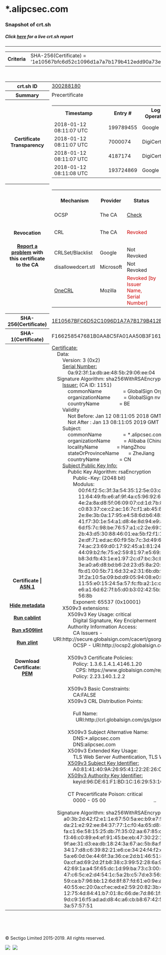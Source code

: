# *.alipcsec.com
### Snapshot of crt.sh
##### Click [here](https://crt.sh/?q=1E10567BFC6D52C1096D1A7A7B179B412EDD90A73E1AEBC699898C8734AA9CF6) for a live crt.sh report

---
<!DOCTYPE HTML PUBLIC "-//W3C//DTD HTML 4.0 Transitional//EN">
<HTML>

<BODY>

<TABLE>
  <TR>
    <TH class="outer">Criteria</TH>
    <TD class="outer">SHA-256(Certificate) = '1e10567bfc6d52c1096d1a7a7b179b412edd90a73e1aebc699898c8734aa9cf6'</TD>
  </TR>
</TABLE>
<BR>
<TABLE>
  <TR>
    <TH class="outer">crt.sh ID</TH>
    <TD class="outer"><A href="?id=300288180">300288180</A></TD>
  </TR>
  <TR>
    <TH class="outer">Summary</TH>
    <TD class="outer">Precertificate</TD>
  </TR>
  <TR>
    <TH class="outer">Certificate<BR>Transparency</TH>
    <TD class="outer">
<TABLE class="options" style="margin-left:0px">
  <TR>
    <TH>Timestamp</TH>
    <TH>Entry #</TH>
    <TH>Log Operator</TH>
    <TH>Log URL</TH>
  </TR>
  <TR>
    <TD>2018-01-12&nbsp; <FONT class="small">08:11:07 UTC</FONT></TD>
    <TD>199789455</TD>
    <TD>Google</TD>
    <TD>https://ct.googleapis.com/pilot</TD>
  </TR>
  <TR>
    <TD>2018-01-12&nbsp; <FONT class="small">08:11:07 UTC</FONT></TD>
    <TD>7000074</TD>
    <TD>DigiCert</TD>
    <TD>https://ct.ws.symantec.com</TD>
  </TR>
  <TR>
    <TD>2018-01-12&nbsp; <FONT class="small">08:11:07 UTC</FONT></TD>
    <TD>4187174</TD>
    <TD>DigiCert</TD>
    <TD>https://ct1.digicert-ct.com/log</TD>
  </TR>
  <TR>
    <TD>2018-01-12&nbsp; <FONT class="small">08:11:08 UTC</FONT></TD>
    <TD>193724869</TD>
    <TD>Google</TD>
    <TD>https://ct.googleapis.com/rocketeer</TD>
  </TR>
</TABLE>
    </TD>
  </TR>
  <TR>
    <TH class="outer">Revocation<BR><BR>
      <DIV class="small" style="padding-top:3px"><A href="?id=300288180&opt=problemreporting">Report a problem</A> with<BR>this certificate to the CA</DIV></TH>
    <TD class="outer">
      <TABLE class="options" style="margin-left:0px">
        <TR>
          <TH>Mechanism</TH>
          <TH>Provider</TH>
          <TH>Status</TH>
          <TH>Revocation Date</TH>
          <TH>Last Observed in CRL</TH>
          <TH>Last Checked <SPAN style="color:#CC0000;vertical-align:middle;font-size:70%;font-weight:normal">(Error)</SPAN></TH>
        </TR>
        <TR>
          <TD>OCSP</TD>
          <TD>The CA</TD>
          <TD><A href="?id=300288180&opt=ocsp">Check</A></TD>
          <TD><SPAN style="color:#888888">?</SPAN></TD>
          <TD><SPAN style="color:#888888">n/a</SPAN></TD>
          <TD><SPAN style="color:#888888">?</SPAN></TD>
        </TR>
        <TR>
          <TD>CRL</TD>
          <TD>The CA</TD>
          <TD><SPAN style="color:#CC0000">Revoked</SPAN></TD><TD>2018-12-12&nbsp; <FONT class="small">10:24:02 UTC</FONT></TD><TD>2019-01-15&nbsp; <FONT class="small">00:40:37 UTC</FONT></TD><TD>2019-12-04&nbsp; <FONT class="small">17:03:09 UTC</FONT></TD>
        </TR>
        <TR>
          <TD>CRLSet/Blacklist</TD>
          <TD>Google</TD>
          <TD>Not Revoked</TD>
          <TD><SPAN style="color:#888888">n/a</SPAN></TD>
          <TD><SPAN style="color:#888888">n/a</SPAN></TD>
          <TD><SPAN style="color:#888888">n/a</SPAN></TD>
        </TR>
        <TR>
          <TD>disallowedcert.stl</TD>
          <TD>Microsoft</TD>
          <TD>Not Revoked</TD>
          <TD><SPAN style="color:#888888">n/a</SPAN></TD>
          <TD><SPAN style="color:#888888">n/a</SPAN></TD>
          <TD><SPAN style="color:#888888">n/a</SPAN></TD>
        </TR>
        <TR>
          <TD><A href="/mozilla-onecrl" target="_blank">OneCRL</A></TD>
          <TD>Mozilla</TD>
          <TD><SPAN style="color:#CC0000">Revoked [by Issuer Name, Serial Number]</SPAN></TD><TD>2018-12-14&nbsp; <FONT class="small">18:02:57 UTC</FONT></TD>
          <TD><SPAN style="color:#888888">n/a</SPAN></TD>
          <TD><SPAN style="color:#888888">n/a</SPAN></TD>
        </TR>
      </TABLE>
    </TD>
  </TR>
  <TR>
    <TH class="outer">SHA-256(Certificate)</TH>
    <TD class="outer"><A href="//censys.io/certificates/1e10567bfc6d52c1096d1a7a7b179b412edd90a73e1aebc699898c8734aa9cf6">1E10567BFC6D52C1096D1A7A7B179B412EDD90A73E1AEBC699898C8734AA9CF6</A></TD>
  </TR>
  <TR>
    <TH class="outer">SHA-1(Certificate)</TH>
    <TD class="outer">F166258547681B0AA8C5FA01AA50B3F161A8B757</TD>
  </TR>
  <TR>
    <TH class="outer">Certificate | <A href="?asn1=300288180">ASN.1</A>
      <SPAN class="small"><BR>
      <BR><BR><A href="?id=300288180&opt=nometadata">Hide metadata</A>
      <BR><BR><A href="?id=300288180&opt=cablint">Run cablint</A>
      <BR><BR><A href="?id=300288180&opt=x509lint">Run x509lint</A>
      <BR><BR><A href="?id=300288180&opt=zlint">Run zlint</A>
      <BR><BR><BR>Download Certificate: <A href="?d=300288180">PEM</A>
      </SPAN>
    </TH>
    <TD class="text"><A href="?d=300288180">Certificate:</A><BR>&nbsp;&nbsp;&nbsp;&nbsp;Data:<BR>&nbsp;&nbsp;&nbsp;&nbsp;&nbsp;&nbsp;&nbsp;&nbsp;Version:&nbsp;3&nbsp;(0x2)<BR>&nbsp;&nbsp;&nbsp;&nbsp;&nbsp;&nbsp;&nbsp;&nbsp;<A href="?serial=0a923f1adbae485b2906ee04">Serial&nbsp;Number:</A><BR>&nbsp;&nbsp;&nbsp;&nbsp;&nbsp;&nbsp;&nbsp;&nbsp;&nbsp;&nbsp;&nbsp;&nbsp;0a:92:3f:1a:db:ae:48:5b:29:06:ee:04<BR>&nbsp;&nbsp;&nbsp;&nbsp;Signature&nbsp;Algorithm:&nbsp;sha256WithRSAEncryption<BR>&nbsp;&nbsp;&nbsp;&nbsp;&nbsp;&nbsp;&nbsp;&nbsp;<A href="?caid=1151">Issuer:</A> <SPAN class="small">(CA ID: 1151)</SPAN><BR>&nbsp;&nbsp;&nbsp;&nbsp;&nbsp;&nbsp;&nbsp;&nbsp;&nbsp;&nbsp;&nbsp;&nbsp;commonName&nbsp;&nbsp;&nbsp;&nbsp;&nbsp;&nbsp;&nbsp;&nbsp;&nbsp;&nbsp;&nbsp;&nbsp;&nbsp;&nbsp;&nbsp;&nbsp;=&nbsp;GlobalSign&nbsp;Organization&nbsp;Validation&nbsp;CA&nbsp;-&nbsp;SHA256&nbsp;-&nbsp;G2<BR>&nbsp;&nbsp;&nbsp;&nbsp;&nbsp;&nbsp;&nbsp;&nbsp;&nbsp;&nbsp;&nbsp;&nbsp;organizationName&nbsp;&nbsp;&nbsp;&nbsp;&nbsp;&nbsp;&nbsp;&nbsp;&nbsp;&nbsp;=&nbsp;GlobalSign&nbsp;nv-sa<BR>&nbsp;&nbsp;&nbsp;&nbsp;&nbsp;&nbsp;&nbsp;&nbsp;&nbsp;&nbsp;&nbsp;&nbsp;countryName&nbsp;&nbsp;&nbsp;&nbsp;&nbsp;&nbsp;&nbsp;&nbsp;&nbsp;&nbsp;&nbsp;&nbsp;&nbsp;&nbsp;&nbsp;=&nbsp;BE<BR>&nbsp;&nbsp;&nbsp;&nbsp;&nbsp;&nbsp;&nbsp;&nbsp;Validity<BR>&nbsp;&nbsp;&nbsp;&nbsp;&nbsp;&nbsp;&nbsp;&nbsp;&nbsp;&nbsp;&nbsp;&nbsp;Not&nbsp;Before:&nbsp;Jan&nbsp;12&nbsp;08:11:05&nbsp;2018&nbsp;GMT<BR>&nbsp;&nbsp;&nbsp;&nbsp;&nbsp;&nbsp;&nbsp;&nbsp;&nbsp;&nbsp;&nbsp;&nbsp;Not&nbsp;After&nbsp;:&nbsp;Jan&nbsp;13&nbsp;08:11:05&nbsp;2019&nbsp;GMT<BR>&nbsp;&nbsp;&nbsp;&nbsp;&nbsp;&nbsp;&nbsp;&nbsp;Subject:<BR>&nbsp;&nbsp;&nbsp;&nbsp;&nbsp;&nbsp;&nbsp;&nbsp;&nbsp;&nbsp;&nbsp;&nbsp;commonName&nbsp;&nbsp;&nbsp;&nbsp;&nbsp;&nbsp;&nbsp;&nbsp;&nbsp;&nbsp;&nbsp;&nbsp;&nbsp;&nbsp;&nbsp;&nbsp;=&nbsp;*.alipcsec.com<BR>&nbsp;&nbsp;&nbsp;&nbsp;&nbsp;&nbsp;&nbsp;&nbsp;&nbsp;&nbsp;&nbsp;&nbsp;organizationName&nbsp;&nbsp;&nbsp;&nbsp;&nbsp;&nbsp;&nbsp;&nbsp;&nbsp;&nbsp;=&nbsp;Alibaba&nbsp;(China)&nbsp;Technology&nbsp;Co.,&nbsp;Ltd.<BR>&nbsp;&nbsp;&nbsp;&nbsp;&nbsp;&nbsp;&nbsp;&nbsp;&nbsp;&nbsp;&nbsp;&nbsp;localityName&nbsp;&nbsp;&nbsp;&nbsp;&nbsp;&nbsp;&nbsp;&nbsp;&nbsp;&nbsp;&nbsp;&nbsp;&nbsp;&nbsp;=&nbsp;HangZhou<BR>&nbsp;&nbsp;&nbsp;&nbsp;&nbsp;&nbsp;&nbsp;&nbsp;&nbsp;&nbsp;&nbsp;&nbsp;stateOrProvinceName&nbsp;&nbsp;&nbsp;&nbsp;&nbsp;&nbsp;&nbsp;=&nbsp;ZheJiang<BR>&nbsp;&nbsp;&nbsp;&nbsp;&nbsp;&nbsp;&nbsp;&nbsp;&nbsp;&nbsp;&nbsp;&nbsp;countryName&nbsp;&nbsp;&nbsp;&nbsp;&nbsp;&nbsp;&nbsp;&nbsp;&nbsp;&nbsp;&nbsp;&nbsp;&nbsp;&nbsp;&nbsp;=&nbsp;CN<BR>&nbsp;&nbsp;&nbsp;&nbsp;&nbsp;&nbsp;&nbsp;&nbsp;<A href="?spkisha256=11418e2211b3ca5df7028237c5f1e013d49e265c0109e7a590b965dd7a14a914">Subject&nbsp;Public&nbsp;Key&nbsp;Info:</A><BR>&nbsp;&nbsp;&nbsp;&nbsp;&nbsp;&nbsp;&nbsp;&nbsp;&nbsp;&nbsp;&nbsp;&nbsp;Public&nbsp;Key&nbsp;Algorithm:&nbsp;rsaEncryption<BR>&nbsp;&nbsp;&nbsp;&nbsp;&nbsp;&nbsp;&nbsp;&nbsp;&nbsp;&nbsp;&nbsp;&nbsp;&nbsp;&nbsp;&nbsp;&nbsp;Public-Key:&nbsp;(2048&nbsp;bit)<BR>&nbsp;&nbsp;&nbsp;&nbsp;&nbsp;&nbsp;&nbsp;&nbsp;&nbsp;&nbsp;&nbsp;&nbsp;&nbsp;&nbsp;&nbsp;&nbsp;Modulus:<BR>&nbsp;&nbsp;&nbsp;&nbsp;&nbsp;&nbsp;&nbsp;&nbsp;&nbsp;&nbsp;&nbsp;&nbsp;&nbsp;&nbsp;&nbsp;&nbsp;&nbsp;&nbsp;&nbsp;&nbsp;00:f4:f2:5c:3f:3a:54:35:12:5e:03:cf:98:17:c7:<BR>&nbsp;&nbsp;&nbsp;&nbsp;&nbsp;&nbsp;&nbsp;&nbsp;&nbsp;&nbsp;&nbsp;&nbsp;&nbsp;&nbsp;&nbsp;&nbsp;&nbsp;&nbsp;&nbsp;&nbsp;11:64:49:fb:e6:af:9f:4a:c5:96:92:6e:89:7c:89:<BR>&nbsp;&nbsp;&nbsp;&nbsp;&nbsp;&nbsp;&nbsp;&nbsp;&nbsp;&nbsp;&nbsp;&nbsp;&nbsp;&nbsp;&nbsp;&nbsp;&nbsp;&nbsp;&nbsp;&nbsp;4e:2a:8a:d8:5f:06:09:07:cd:1d:7b:8f:81:89:ad:<BR>&nbsp;&nbsp;&nbsp;&nbsp;&nbsp;&nbsp;&nbsp;&nbsp;&nbsp;&nbsp;&nbsp;&nbsp;&nbsp;&nbsp;&nbsp;&nbsp;&nbsp;&nbsp;&nbsp;&nbsp;c0:83:37:ce:c2:ac:16:7c:f1:ab:45:88:79:39:8e:<BR>&nbsp;&nbsp;&nbsp;&nbsp;&nbsp;&nbsp;&nbsp;&nbsp;&nbsp;&nbsp;&nbsp;&nbsp;&nbsp;&nbsp;&nbsp;&nbsp;&nbsp;&nbsp;&nbsp;&nbsp;2e:8e:3b:0a:17:95:e4:58:6d:b6:48:b9:73:8b:9c:<BR>&nbsp;&nbsp;&nbsp;&nbsp;&nbsp;&nbsp;&nbsp;&nbsp;&nbsp;&nbsp;&nbsp;&nbsp;&nbsp;&nbsp;&nbsp;&nbsp;&nbsp;&nbsp;&nbsp;&nbsp;41:f7:30:1e:54:a1:d8:4e:8d:94:e9:a2:ab:2a:78:<BR>&nbsp;&nbsp;&nbsp;&nbsp;&nbsp;&nbsp;&nbsp;&nbsp;&nbsp;&nbsp;&nbsp;&nbsp;&nbsp;&nbsp;&nbsp;&nbsp;&nbsp;&nbsp;&nbsp;&nbsp;6d:f5:7c:98:be:76:57:a1:c2:2e:69:2c:64:aa:ae:<BR>&nbsp;&nbsp;&nbsp;&nbsp;&nbsp;&nbsp;&nbsp;&nbsp;&nbsp;&nbsp;&nbsp;&nbsp;&nbsp;&nbsp;&nbsp;&nbsp;&nbsp;&nbsp;&nbsp;&nbsp;2b:43:d5:30:88:46:01:ea:5b:f2:f1:16:35:a2:b6:<BR>&nbsp;&nbsp;&nbsp;&nbsp;&nbsp;&nbsp;&nbsp;&nbsp;&nbsp;&nbsp;&nbsp;&nbsp;&nbsp;&nbsp;&nbsp;&nbsp;&nbsp;&nbsp;&nbsp;&nbsp;2e:df:71:ed:ac:60:f9:5b:7c:3d:49:67:f6:03:00:<BR>&nbsp;&nbsp;&nbsp;&nbsp;&nbsp;&nbsp;&nbsp;&nbsp;&nbsp;&nbsp;&nbsp;&nbsp;&nbsp;&nbsp;&nbsp;&nbsp;&nbsp;&nbsp;&nbsp;&nbsp;74:ac:23:69:d0:17:92:45:a1:81:24:41:17:ce:05:<BR>&nbsp;&nbsp;&nbsp;&nbsp;&nbsp;&nbsp;&nbsp;&nbsp;&nbsp;&nbsp;&nbsp;&nbsp;&nbsp;&nbsp;&nbsp;&nbsp;&nbsp;&nbsp;&nbsp;&nbsp;44:09:b2:fe:75:e2:59:81:97:e5:69:ed:60:43:da:<BR>&nbsp;&nbsp;&nbsp;&nbsp;&nbsp;&nbsp;&nbsp;&nbsp;&nbsp;&nbsp;&nbsp;&nbsp;&nbsp;&nbsp;&nbsp;&nbsp;&nbsp;&nbsp;&nbsp;&nbsp;b8:3d:fb:43:1e:e1:97:2c:d7:bc:3c:b6:2a:d8:3e:<BR>&nbsp;&nbsp;&nbsp;&nbsp;&nbsp;&nbsp;&nbsp;&nbsp;&nbsp;&nbsp;&nbsp;&nbsp;&nbsp;&nbsp;&nbsp;&nbsp;&nbsp;&nbsp;&nbsp;&nbsp;3e:a0:a6:d8:bd:b6:2d:23:d5:8a:20:cb:a1:d5:d2:<BR>&nbsp;&nbsp;&nbsp;&nbsp;&nbsp;&nbsp;&nbsp;&nbsp;&nbsp;&nbsp;&nbsp;&nbsp;&nbsp;&nbsp;&nbsp;&nbsp;&nbsp;&nbsp;&nbsp;&nbsp;fb:d1:00:5b:71:6d:32:e2:31:6b:db:fd:f7:ec:7f:<BR>&nbsp;&nbsp;&nbsp;&nbsp;&nbsp;&nbsp;&nbsp;&nbsp;&nbsp;&nbsp;&nbsp;&nbsp;&nbsp;&nbsp;&nbsp;&nbsp;&nbsp;&nbsp;&nbsp;&nbsp;3f:2a:10:5a:09:bd:d9:05:94:08:e0:b5:27:60:bf:<BR>&nbsp;&nbsp;&nbsp;&nbsp;&nbsp;&nbsp;&nbsp;&nbsp;&nbsp;&nbsp;&nbsp;&nbsp;&nbsp;&nbsp;&nbsp;&nbsp;&nbsp;&nbsp;&nbsp;&nbsp;11:55:e0:15:24:5a:57:fc:fb:a2:1c:c8:7d:b8:d4:<BR>&nbsp;&nbsp;&nbsp;&nbsp;&nbsp;&nbsp;&nbsp;&nbsp;&nbsp;&nbsp;&nbsp;&nbsp;&nbsp;&nbsp;&nbsp;&nbsp;&nbsp;&nbsp;&nbsp;&nbsp;e6:a1:6d:62:7f:b5:d0:b3:02:42:5b:1d:ed:77:9b:<BR>&nbsp;&nbsp;&nbsp;&nbsp;&nbsp;&nbsp;&nbsp;&nbsp;&nbsp;&nbsp;&nbsp;&nbsp;&nbsp;&nbsp;&nbsp;&nbsp;&nbsp;&nbsp;&nbsp;&nbsp;56:8b<BR>&nbsp;&nbsp;&nbsp;&nbsp;&nbsp;&nbsp;&nbsp;&nbsp;&nbsp;&nbsp;&nbsp;&nbsp;&nbsp;&nbsp;&nbsp;&nbsp;Exponent:&nbsp;65537&nbsp;(0x10001)<BR>&nbsp;&nbsp;&nbsp;&nbsp;&nbsp;&nbsp;&nbsp;&nbsp;X509v3&nbsp;extensions:<BR>&nbsp;&nbsp;&nbsp;&nbsp;&nbsp;&nbsp;&nbsp;&nbsp;&nbsp;&nbsp;&nbsp;&nbsp;X509v3&nbsp;Key&nbsp;Usage:&nbsp;critical<BR>&nbsp;&nbsp;&nbsp;&nbsp;&nbsp;&nbsp;&nbsp;&nbsp;&nbsp;&nbsp;&nbsp;&nbsp;&nbsp;&nbsp;&nbsp;&nbsp;Digital&nbsp;Signature,&nbsp;Key&nbsp;Encipherment<BR>&nbsp;&nbsp;&nbsp;&nbsp;&nbsp;&nbsp;&nbsp;&nbsp;&nbsp;&nbsp;&nbsp;&nbsp;Authority&nbsp;Information&nbsp;Access:&nbsp;<BR>&nbsp;&nbsp;&nbsp;&nbsp;&nbsp;&nbsp;&nbsp;&nbsp;&nbsp;&nbsp;&nbsp;&nbsp;&nbsp;&nbsp;&nbsp;&nbsp;CA&nbsp;Issuers&nbsp;-&nbsp;URI:http://secure.globalsign.com/cacert/gsorganizationvalsha2g2r1.crt<BR>&nbsp;&nbsp;&nbsp;&nbsp;&nbsp;&nbsp;&nbsp;&nbsp;&nbsp;&nbsp;&nbsp;&nbsp;&nbsp;&nbsp;&nbsp;&nbsp;OCSP&nbsp;-&nbsp;URI:http://ocsp2.globalsign.com/gsorganizationvalsha2g2<BR><BR>&nbsp;&nbsp;&nbsp;&nbsp;&nbsp;&nbsp;&nbsp;&nbsp;&nbsp;&nbsp;&nbsp;&nbsp;X509v3&nbsp;Certificate&nbsp;Policies:&nbsp;<BR>&nbsp;&nbsp;&nbsp;&nbsp;&nbsp;&nbsp;&nbsp;&nbsp;&nbsp;&nbsp;&nbsp;&nbsp;&nbsp;&nbsp;&nbsp;&nbsp;Policy:&nbsp;1.3.6.1.4.1.4146.1.20<BR>&nbsp;&nbsp;&nbsp;&nbsp;&nbsp;&nbsp;&nbsp;&nbsp;&nbsp;&nbsp;&nbsp;&nbsp;&nbsp;&nbsp;&nbsp;&nbsp;&nbsp;&nbsp;CPS:&nbsp;https://www.globalsign.com/repository/<BR>&nbsp;&nbsp;&nbsp;&nbsp;&nbsp;&nbsp;&nbsp;&nbsp;&nbsp;&nbsp;&nbsp;&nbsp;&nbsp;&nbsp;&nbsp;&nbsp;Policy:&nbsp;2.23.140.1.2.2<BR><BR>&nbsp;&nbsp;&nbsp;&nbsp;&nbsp;&nbsp;&nbsp;&nbsp;&nbsp;&nbsp;&nbsp;&nbsp;X509v3&nbsp;Basic&nbsp;Constraints:&nbsp;<BR>&nbsp;&nbsp;&nbsp;&nbsp;&nbsp;&nbsp;&nbsp;&nbsp;&nbsp;&nbsp;&nbsp;&nbsp;&nbsp;&nbsp;&nbsp;&nbsp;CA:FALSE<BR>&nbsp;&nbsp;&nbsp;&nbsp;&nbsp;&nbsp;&nbsp;&nbsp;&nbsp;&nbsp;&nbsp;&nbsp;X509v3&nbsp;CRL&nbsp;Distribution&nbsp;Points:&nbsp;<BR><BR>&nbsp;&nbsp;&nbsp;&nbsp;&nbsp;&nbsp;&nbsp;&nbsp;&nbsp;&nbsp;&nbsp;&nbsp;&nbsp;&nbsp;&nbsp;&nbsp;Full&nbsp;Name:<BR>&nbsp;&nbsp;&nbsp;&nbsp;&nbsp;&nbsp;&nbsp;&nbsp;&nbsp;&nbsp;&nbsp;&nbsp;&nbsp;&nbsp;&nbsp;&nbsp;&nbsp;&nbsp;URI:http://crl.globalsign.com/gs/gsorganizationvalsha2g2.crl<BR><BR>&nbsp;&nbsp;&nbsp;&nbsp;&nbsp;&nbsp;&nbsp;&nbsp;&nbsp;&nbsp;&nbsp;&nbsp;X509v3&nbsp;Subject&nbsp;Alternative&nbsp;Name:&nbsp;<BR>&nbsp;&nbsp;&nbsp;&nbsp;&nbsp;&nbsp;&nbsp;&nbsp;&nbsp;&nbsp;&nbsp;&nbsp;&nbsp;&nbsp;&nbsp;&nbsp;DNS:*.alipcsec.com<BR>&nbsp;&nbsp;&nbsp;&nbsp;&nbsp;&nbsp;&nbsp;&nbsp;&nbsp;&nbsp;&nbsp;&nbsp;&nbsp;&nbsp;&nbsp;&nbsp;DNS:alipcsec.com<BR>&nbsp;&nbsp;&nbsp;&nbsp;&nbsp;&nbsp;&nbsp;&nbsp;&nbsp;&nbsp;&nbsp;&nbsp;X509v3&nbsp;Extended&nbsp;Key&nbsp;Usage:&nbsp;<BR>&nbsp;&nbsp;&nbsp;&nbsp;&nbsp;&nbsp;&nbsp;&nbsp;&nbsp;&nbsp;&nbsp;&nbsp;&nbsp;&nbsp;&nbsp;&nbsp;TLS&nbsp;Web&nbsp;Server&nbsp;Authentication,&nbsp;TLS&nbsp;Web&nbsp;Client&nbsp;Authentication<BR>&nbsp;&nbsp;&nbsp;&nbsp;&nbsp;&nbsp;&nbsp;&nbsp;&nbsp;&nbsp;&nbsp;&nbsp;<A href="?ski=a08141409a269541222e26c3fa5b823ca1a16f29">X509v3&nbsp;Subject&nbsp;Key&nbsp;Identifier:</A><BR>&nbsp;&nbsp;&nbsp;&nbsp;&nbsp;&nbsp;&nbsp;&nbsp;&nbsp;&nbsp;&nbsp;&nbsp;&nbsp;&nbsp;&nbsp;&nbsp;A0:81:41:40:9A:26:95:41:22:2E:26:C3:FA:5B:82:3C:A1:A1:6F:29<BR>&nbsp;&nbsp;&nbsp;&nbsp;&nbsp;&nbsp;&nbsp;&nbsp;&nbsp;&nbsp;&nbsp;&nbsp;<A href="?ski=96de61f1bd1c1629531cc0cc7d3b830040e61a7c">X509v3&nbsp;Authority&nbsp;Key&nbsp;Identifier:</A><BR>&nbsp;&nbsp;&nbsp;&nbsp;&nbsp;&nbsp;&nbsp;&nbsp;&nbsp;&nbsp;&nbsp;&nbsp;&nbsp;&nbsp;&nbsp;&nbsp;keyid:96:DE:61:F1:BD:1C:16:29:53:1C:C0:CC:7D:3B:83:00:40:E6:1A:7C<BR><BR>&nbsp;&nbsp;&nbsp;&nbsp;&nbsp;&nbsp;&nbsp;&nbsp;&nbsp;&nbsp;&nbsp;&nbsp;CT&nbsp;Precertificate&nbsp;Poison:&nbsp;critical<BR>&nbsp;&nbsp;&nbsp;&nbsp;&nbsp;&nbsp;&nbsp;&nbsp;&nbsp;&nbsp;&nbsp;&nbsp;&nbsp;&nbsp;&nbsp;&nbsp;0000&nbsp;-&nbsp;05&nbsp;00&nbsp;&nbsp;&nbsp;&nbsp;&nbsp;&nbsp;&nbsp;&nbsp;&nbsp;&nbsp;&nbsp;&nbsp;&nbsp;&nbsp;&nbsp;&nbsp;&nbsp;&nbsp;&nbsp;&nbsp;&nbsp;&nbsp;&nbsp;&nbsp;&nbsp;&nbsp;&nbsp;&nbsp;&nbsp;&nbsp;&nbsp;&nbsp;&nbsp;&nbsp;&nbsp;&nbsp;..<BR><BR>&nbsp;&nbsp;&nbsp;&nbsp;Signature&nbsp;Algorithm:&nbsp;sha256WithRSAEncryption<BR>&nbsp;&nbsp;&nbsp;&nbsp;&nbsp;&nbsp;&nbsp;&nbsp;&nbsp;a0:3b:2d:42:f2:e1:1e:67:50:5a:ec:b9:e7:5f:6d:83:1b:0b:<BR>&nbsp;&nbsp;&nbsp;&nbsp;&nbsp;&nbsp;&nbsp;&nbsp;&nbsp;da:21:e2:92:ee:84:37:77:1c:f0:4a:65:d8:4f:2f:2f:d9:5f:<BR>&nbsp;&nbsp;&nbsp;&nbsp;&nbsp;&nbsp;&nbsp;&nbsp;&nbsp;fa:c1:6e:58:15:25:db:7f:35:02:aa:67:85:c0:6e:e3:e2:8d:<BR>&nbsp;&nbsp;&nbsp;&nbsp;&nbsp;&nbsp;&nbsp;&nbsp;&nbsp;f3:46:c0:89:e4:ef:91:45:be:eb:47:30:22:12:cc:7c:bd:d2:<BR>&nbsp;&nbsp;&nbsp;&nbsp;&nbsp;&nbsp;&nbsp;&nbsp;&nbsp;9f:ae:31:d3:ea:db:18:24:3a:67:ac:5b:8a:f3:00:8f:f0:9d:<BR>&nbsp;&nbsp;&nbsp;&nbsp;&nbsp;&nbsp;&nbsp;&nbsp;&nbsp;34:17:d8:c6:39:82:21:e6:ce:34:24:f4:f2:ee:28:97:92:90:<BR>&nbsp;&nbsp;&nbsp;&nbsp;&nbsp;&nbsp;&nbsp;&nbsp;&nbsp;5a:e6:0d:0e:44:6f:3a:36:ce:2d:b1:46:51:89:a3:ae:c7:3b:<BR>&nbsp;&nbsp;&nbsp;&nbsp;&nbsp;&nbsp;&nbsp;&nbsp;&nbsp;0a:cf:ad:69:2d:2f:b8:38:c3:99:52:28:6a:96:c6:fa:6c:aa:<BR>&nbsp;&nbsp;&nbsp;&nbsp;&nbsp;&nbsp;&nbsp;&nbsp;&nbsp;42:69:1a:a4:5f:65:dc:1d:99:ba:73:c3:00:db:8a:6a:ad:af:<BR>&nbsp;&nbsp;&nbsp;&nbsp;&nbsp;&nbsp;&nbsp;&nbsp;&nbsp;47:c6:5c:e2:d4:54:1c:5a:2b:c5:7d:e3:56:d4:2d:44:37:e2:<BR>&nbsp;&nbsp;&nbsp;&nbsp;&nbsp;&nbsp;&nbsp;&nbsp;&nbsp;59:ca:b7:96:bb:12:6d:8f:87:fd:61:e0:9e:a4:63:fa:5a:3d:<BR>&nbsp;&nbsp;&nbsp;&nbsp;&nbsp;&nbsp;&nbsp;&nbsp;&nbsp;40:55:ec:20:0a:cf:ec:ed:e2:59:20:82:3b:45:02:ae:07:a0:<BR>&nbsp;&nbsp;&nbsp;&nbsp;&nbsp;&nbsp;&nbsp;&nbsp;&nbsp;12:75:4d:84:41:b7:01:8c:66:de:7d:86:1f:ae:1c:7b:5c:65:<BR>&nbsp;&nbsp;&nbsp;&nbsp;&nbsp;&nbsp;&nbsp;&nbsp;&nbsp;9d:c9:16:f5:ad:ad:d8:4c:a6:cb:b8:67:42:59:65:3c:65:f9:<BR>&nbsp;&nbsp;&nbsp;&nbsp;&nbsp;&nbsp;&nbsp;&nbsp;&nbsp;3a:57:57:51<BR>    </TD>
  </TR>
</TABLE>

  <BR><BR><BR>

  <P class="copyright">&copy; Sectigo Limited 2015-2019. All rights reserved.</P>
  <DIV>
    <A href="https://sectigo.com/"><IMG src="/sectigo_s.png"></A>
    &nbsp;<A href="https://github.com/crtsh"><IMG src="/GitHub-Mark-32px.png"></A>
  </DIV>
</BODY>
</HTML>
